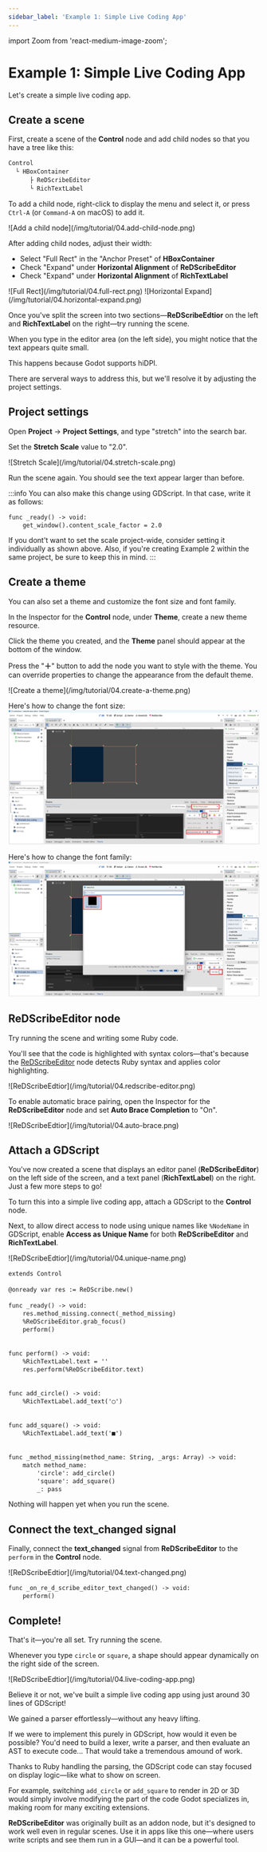 ```yaml
---
sidebar_label: 'Example 1: Simple Live Coding App'
---
```

import Zoom from 'react-medium-image-zoom';

# Example 1: Simple Live Coding App

Let's create a simple live coding app.

## Create a scene

First, create a scene of the **Control** node and add child nodes so that you have a tree like this:

```txt title="Node tree"
Control
  └ HBoxContainer
      ├ ReDScribeEditor
      └ RichTextLabel
```

To add a child node, right-click to display the menu and select it, or press `Ctrl-A` (or `Command-A` on macOS) to add it.

<Zoom>
![Add a child node](/img/tutorial/04.add-child-node.png)
</Zoom>

After adding child nodes, adjust their width:
* Select "Full Rect" in the "Anchor Preset" of **HBoxContainer**
* Check "Expand" under **Horizontal Alignment** of **ReDScribeEditor**
* Check "Expand" under **Horizontal Alignment** of **RichTextLabel**

<Zoom>
![Full Rect](/img/tutorial/04.full-rect.png)
</Zoom>

<Zoom>
![Horizontal Expand](/img/tutorial/04.horizontal-expand.png)
</Zoom>

Once you've split the screen into two sections—**ReDScribeEdtior** on the left and **RichTextLabel** on the right—try running the scene.

When you type in the editor area (on the left side), you might notice that the text appears quite small.

This happens because Godot supports hiDPI.

There are serveral ways to address this, but we'll resolve it by adjusting the project settings.


## Project settings

Open **Project** → **Project Settings**, and type "stretch" into the search bar.

Set the **Stretch Scale** value to "2.0".

<Zoom>
![Stretch Scale](/img/tutorial/04.stretch-scale.png)
</Zoom>

Run the scene again. You should see the text appear larger than before.

:::info
You can also make this change using GDScript. In that case, write it as follows:
```gdscript
func _ready() -> void:
	get_window().content_scale_factor = 2.0
```

If you dont't want to set the scale project-wide, consider setting it individually as shown above.
Also, if you're creating Example 2 within the same project, be sure to keep this in mind.
:::


## Create a theme

You can also set a theme and customize the font size and font family.

In the Inspector for the **Control** node, under **Theme**, create a new theme resource.

Click the theme you created, and the **Theme** panel should appear at the bottom of the window.

Press the "**＋**" button to add the node you want to style with the theme.
You can override properties to change the appearance from the default theme.

<Zoom>
![Create a theme](/img/tutorial/04.create-a-theme.png)
</Zoom>

Here's how to change the font size:
<Zoom>
![Change the font size](/img/tutorial/04.change-font-size.png)
</Zoom>

Here's how to change the font family:
<Zoom>
![Change the font family](/img/tutorial/04.apply-font.png)
</Zoom>


## ReDScribeEditor node

Try running the scene and writing some Ruby code.

You'll see that the code is highlighted with syntax colors—that's because the [ReDScribeEditor](https://github.com/tkmfujise/ReDScribe/blob/main/demo/addons/redscribe/src/editor/editor.gd) node detects Ruby syntax and applies color highlighting.

<Zoom>
![ReDScribeEdtior](/img/tutorial/04.redscribe-editor.png)
</Zoom>

To enable automatic brace pairing, open the Inspector for the **ReDScribeEditor** node and set **Auto Brace Completion** to "On".

<Zoom>
![ReDScribeEdtior](/img/tutorial/04.auto-brace.png)
</Zoom>


## Attach a GDScript

You've now created a scene that displays an editor panel (**ReDScribeEditor**) on the left side of the screen, and a text panel (**RichTextLabel**) on the right.
Just a few more steps to go!

To turn this into a simple live coding app, attach a GDScript to the **Control** node.

Next, to allow direct access to node using unique names like `%NodeName` in GDScript, enable **Access as Unique Name** for both **ReDScribeEditor** and **RichTextLabel**.

<Zoom>
![ReDScribeEdtior](/img/tutorial/04.unique-name.png)
</Zoom>

```gdscript
extends Control

@onready var res := ReDScribe.new()

func _ready() -> void:
	res.method_missing.connect(_method_missing)
	%ReDScribeEditor.grab_focus()
	perform()


func perform() -> void:
	%RichTextLabel.text = ''
	res.perform(%ReDScribeEditor.text)


func add_circle() -> void:
	%RichTextLabel.add_text('◯')


func add_square() -> void:
	%RichTextLabel.add_text('■')


func _method_missing(method_name: String, _args: Array) -> void:
	match method_name:
		'circle': add_circle()
		'square': add_square()
		_: pass
```

Nothing will happen yet when you run the scene.


## Connect the text_changed signal

Finally, connect the **text_changed** signal from **ReDScribeEditor** to the `perform` in the **Control** node.

<Zoom>
![ReDScribeEdtior](/img/tutorial/04.text-changed.png)
</Zoom>

```gdscript
func _on_re_d_scribe_editor_text_changed() -> void:
	perform()
```

## Complete!

That's it—you're all set. Try running the scene.

Whenever you type `circle` or `square`, a shape should appear dynamically on the right side of the screen.

<Zoom>
![ReDScribeEdtior](/img/tutorial/04.live-coding-app.png)
</Zoom>

Believe it or not, we've built a simple live coding app using just around 30 lines of GDScript!

We gained a parser effortlessly—without any heavy lifting.

If we were to implement this purely in GDScript, how would it even be possible?
You'd need to build a lexer, write a parser, and then evaluate an AST to execute code...
That would take a tremendous amound of work.

Thanks to Ruby handling the parsing, the GDScript code can stay focused on display logic—like what to show on screen.

For example, switching `add_circle` or `add_square` to render in 2D or 3D would simply involve modifying the part of the code Godot specializes in, making room for many exciting extensions.

**ReDScribeEditor** was originally built as an addon node, but it's designed to work well even in regular scenes.
Use it in apps like this one—where users write scripts and see them run in a GUI—and it can be a powerful tool.
